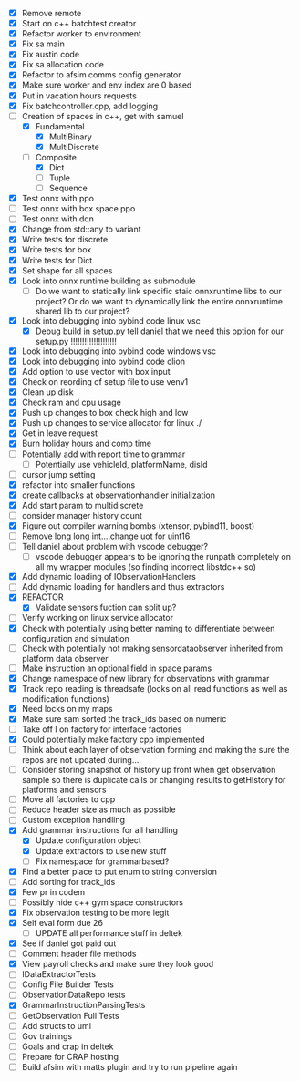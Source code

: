 - [x] Remove remote
- [x] Start on c++ batchtest creator
- [x] Refactor worker to environment
- [x] Fix sa main
- [x] Fix austin code
- [x] Fix sa allocation code
- [x] Refactor to afsim comms config generator
- [x] Make sure worker and env index are 0 based
- [x] Put in vacation hours requests
- [x] Fix batchcontroller.cpp, add logging
- [ ] Creation of spaces in c++, get with samuel
	- [x] Fundamental
		- [x] MultiBinary
		- [x] MultiDiscrete
	- [ ] Composite
		- [x] Dict
		- [ ] Tuple
		- [ ] Sequence
- [x] Test onnx with ppo
- [ ] Test onnx with box space ppo
- [ ] Test onnx with dqn
- [x] Change from std::any to variant
- [x] Write tests for discrete
- [x] Write tests for box
- [x] Write tests for Dict
- [x] Set shape for all spaces
- [x] Look into onnx runtime building as submodule
	- [ ] Do we want to statically link specific staic onnxruntime libs to our project? Or do we want to dynamically link the entire onnxruntime shared lib to our project?
- [x] Look into debugging into pybind code linux vsc
	- [x] Debug build in setup.py tell daniel that we need this option for our setup.py !!!!!!!!!!!!!!!!!!!!
- [x] Look into debugging into pybind code windows vsc
- [x] Look into debugging into pybind code clion
- [x] Add option to use vector with box input
- [x] Check on reording of setup file to use venv1
- [x] Clean up disk
- [x] Check ram and cpu usage
- [x] Push up changes to box check high and low
- [x] Push up changes to service allocator for linux ./
- [x] Get in leave request
- [x] Burn holiday hours and comp time
- [ ] Potentially add with report time to grammar
	- [ ] Potentially use vehicleId, platformName, disId
- [ ] cursor jump setting
- [x] refactor into smaller functions
- [x] create callbacks at observationhandler initialization
- [x] Add start param to multidiscrete
- [ ] consider manager history count
- [x] Figure out compiler warning bombs (xtensor, pybind11, boost)
- [ ] Remove long long int....change uot for uint16
- [ ] Tell daniel about  problem with vscode debugger?
	- [ ] vscode debugger appears to be ignoring the runpath completely on all my wrapper modules (so finding incorrect libstdc++ so)
- [x] Add dynamic loading of IObservationHandlers
- [ ] Add dynamic loading for handlers and thus extractors
- [x] REFACTOR 
	- [x] Validate sensors fuction can split up?
- [ ] Verify working on linux service allocator
- [x] Check with potentially using better naming to differentiate between configuration and simulation
- [ ] Check with potentially not making sensordataobserver inherited from platform data observer
- [ ] Make instruction an optional field in space params
- [x] Change namespace of new library for observations with grammar
- [x] Track repo reading is threadsafe (locks on all read functions as well as modification functions)
- [x] Need locks on my maps
- [x] Make sure sam sorted the track_ids based on numeric
- [ ] Take off I on factory for interface factories
- [x] Could potentially make factory cpp implemented
- [ ] Think about each layer of observation forming and making the sure the repos are not updated during....
- [ ] Consider storing snapshot of history up front when get observation sample so there is duplicate calls or changing results to getHIstory for platforms and sensors
- [ ] Move all factories to cpp
- [ ] Reduce header size as much as possible
- [ ] Custom exception handling
- [x] Add grammar instructions for all handling
	- [x] Update configuration object
	- [x] Update extractors to use new stuff
	- [ ] Fix namespace for grammarbased?
- [x] Find a better place to put enum to string conversion
- [ ] Add sorting for track_ids
- [x] Few pr in codem
- [ ] Possibly hide c++ gym space constructors
- [x] Fix observation testing to be more legit
- [x] Self eval form due 26
	- [ ] UPDATE all performance stuff in deltek
- [x] See if daniel got paid out
- [ ] Comment header file methods
- [x] View payroll checks and make sure they look good
- [ ] IDataExtractorTests
- [ ] Config File Builder Tests
- [ ] ObservationDataRepo tests
- [x] GrammarInstructionParsingTests
- [ ] GetObservation Full Tests
- [ ] Add structs to uml
- [ ] Gov trainings
- [ ] Goals and crap in deltek
- [ ] Prepare for CRAP hosting
- [ ] Build afsim with matts plugin and try to run pipeline again
